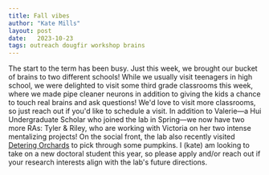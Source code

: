 ```yaml
---
title: Fall vibes
author: "Kate Mills"
layout: post
date:   2023-10-23
tags: outreach dougfir workshop brains 
---
```


The start to the term has been busy. Just this week, we brought our bucket of brains to two different schools! While we usually visit teenagers in high school, we were delighted to visit some third grade classrooms this week, where we made pipe cleaner neurons in addition to giving the kids a chance to touch real brains and ask questions! We'd love to visit more classrooms, so just reach out if you'd like to schedule a visit. In addition to Valerie—a Hui Undergraduate Scholar who joined the lab in Spring—we now have two more RAs: Tyler & Riley, who are working with Victoria on her two intense mentalizing projects! On the social front, the lab also recently visited [Detering Orchards](/images/gallery/Detering2023.jpg) to pick through some pumpkins. I (kate) am looking to take on a new doctoral student this year, so please apply and/or reach out if your research interests align with the lab's future directions. 